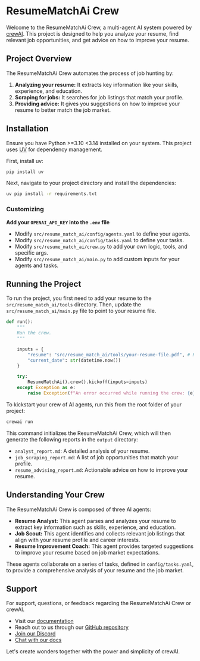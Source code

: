 # ResumeMatchAi Crew

Welcome to the ResumeMatchAi Crew, a multi-agent AI system powered by [crewAI](https://crewai.com). This project is designed to help you analyze your resume, find relevant job opportunities, and get advice on how to improve your resume.

## Project Overview

The ResumeMatchAi Crew automates the process of job hunting by:

1.  **Analyzing your resume:** It extracts key information like your skills, experience, and education.
2.  **Scraping for jobs:** It searches for job listings that match your profile.
3.  **Providing advice:** It gives you suggestions on how to improve your resume to better match the job market.

## Installation

Ensure you have Python >=3.10 <3.14 installed on your system. This project uses [UV](https://docs.astral.sh/uv/) for dependency management.

First, install uv:

```bash
pip install uv
```

Next, navigate to your project directory and install the dependencies:

```bash
uv pip install -r requirements.txt
```

### Customizing

**Add your `OPENAI_API_KEY` into the `.env` file**

- Modify `src/resume_match_ai/config/agents.yaml` to define your agents.
- Modify `src/resume_match_ai/config/tasks.yaml` to define your tasks.
- Modify `src/resume_match_ai/crew.py` to add your own logic, tools, and specific args.
- Modify `src/resume_match_ai/main.py` to add custom inputs for your agents and tasks.

## Running the Project

To run the project, you first need to add your resume to the `src/resume_match_ai/tools` directory. Then, update the `src/resume_match_ai/main.py` file to point to your resume file.

```python
def run():
    """
    Run the crew.
    """

    inputs = {
        "resume": "src/resume_match_ai/tools/your-resume-file.pdf", # Replace with your resume file
        "current_date": str(datetime.now())
    }

    try:
        ResumeMatchAi().crew().kickoff(inputs=inputs)
    except Exception as e:
        raise Exception(f"An error occurred while running the crew: {e}")
```

To kickstart your crew of AI agents, run this from the root folder of your project:

```bash
crewai run
```

This command initializes the ResumeMatchAi Crew, which will then generate the following reports in the `output` directory:
- `analyst_report.md`: A detailed analysis of your resume.
- `job_scraping_report.md`: A list of job opportunities that match your profile.
- `resume_advising_report.md`: Actionable advice on how to improve your resume.

## Understanding Your Crew

The ResumeMatchAi Crew is composed of three AI agents:

-   **Resume Analyst:** This agent parses and analyzes your resume to extract key information such as skills, experience, and education.
-   **Job Scout:** This agent identifies and collects relevant job listings that align with your resume profile and career interests.
-   **Resume Improvement Coach:** This agent provides targeted suggestions to improve your resume based on job market expectations.

These agents collaborate on a series of tasks, defined in `config/tasks.yaml`, to provide a comprehensive analysis of your resume and the job market.

## Support

For support, questions, or feedback regarding the ResumeMatchAi Crew or crewAI.
- Visit our [documentation](https://docs.crewai.com)
- Reach out to us through our [GitHub repository](https://github.com/joaomdmoura/crewai)
- [Join our Discord](https://discord.com/invite/X4JWnZnxPb)
- [Chat with our docs](https://chatg.pt/DWjSBZn)

Let's create wonders together with the power and simplicity of crewAI.
